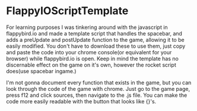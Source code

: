 # FlappyIOScriptTemplate
For learning purposes I was tinkering around with the javascript in flappybird.io and made a template script that handles the spacebar, and adds a preUpdate and postUpdate function to the game, allowing it to be easily modified. You don't have to download these to use them, just copy and paste the code into your chrome console(or equivalent for your browser) while flappybird.io is open. Keep in mind the template has no discernable effect on the game on it's own, however the rocket script does(use spacebar ingame.)

I'm not gonna document every function that exists in the game, but you can look through the code of the game with chrome. Just go to the game page, press f12 and click sources, then navigate to the .js file. You can make the code more easily readable with the button that looks like {}'s.
